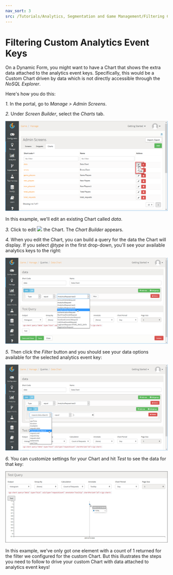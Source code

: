 ```yaml
---
nav_sort: 3
src: /Tutorials/Analytics, Segmentation and Game Management/Filtering Custom Analytics Event Keys.md
---
```


# Filtering Custom Analytics Event Keys

On a Dynamic Form, you might want to have a Chart that shows the extra data attached to the analytics event keys. Specifically, this would be a Custom Chart driven by data which is not directly accessible through the *NoSQL Explorer*.

Here's how you do this:

*1.* In the portal, go to *Manage > Admin Screens*.

*2.* Under *Screen Builder*, select the *Charts* tab.

![](img/FiltCustAnal/5.png)

In this example, we'll edit an existing Chart called *data*.

*3.* Click to edit ![](/img/icons/editicon.png) the Chart. The *Chart Builder* appears.

*4.* When you edit the Chart, you can build a query for the data the Chart will display. If you select *@type* in the first drop-down, you'll see your available analytics keys to the right:

![](img/FiltCustAnal/6.png)

*5.* Then click the *Filter* button and you should see your data options available for the selected analytics event key:

![](img/FiltCustAnal/7.png)

*6.* You can customize settings for your Chart and hit *Test* to see the data for that key:

![](img/FiltCustAnal/8.png)

In this example, we've only got one element with a count of 1 returned for the filter we configured for the custom Chart. But this illustrates the steps you need to follow to drive your custom Chart with data attached to analytics event keys!
